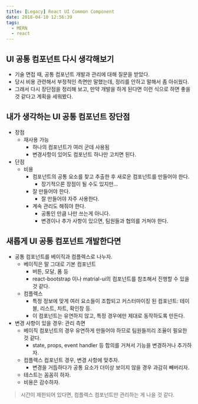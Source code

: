```yaml
---
title: [Legacy] React UI Common Component
date: 2018-04-10 12:56:39
tags:
  - MERN
  - react
---
```


UI 공통 컴포넌트 다시 생각해보기
---
- 기술 면접 때, 공통 컴포넌트 개발과 관리에 대해 질문을 받았다.
- 당시 비용 관련해서 부정적인 측면만 말했는데, 정리를 안하고 말해서 좀 아쉬웠다.
- 그래서 다시 장단점을 정리해 보고, 만약 개발을 하게 된다면 이런 식으로 하면 좋을 것 같다고 계획을 세워봤다.

내가 생각하는 UI 공통 컴포넌트 장단점
---
- 장점
  - 재사용 가능
    - 하나의 컴포넌트가 여러 군데 사용됨
    - 변경사항이 있어도 컴포넌트 하나만 고치면 된다.
- 단점
  - 비용
    - 컴포넌트의 공통 요소를 찾고 추출한 후 새로운 컴포넌트를 만들어야 한다.
      - 장기적으론 장점이 될 수도 있지만...
    - 잘 만들어야 한다.
      - 잘 만들어야 자주 사용한다.
    - 계속 관리도 해줘야 한다.
      - 공통인 만큼 나만 쓰는게 아니다.
      - 변경이나 추가 사항이 있으면, 팀원들과 협의를 거쳐야 한다.

새롭게 UI 공통 컴포넌트 개발한다면
---
- 공통 컴포넌트를 베이직과 컴플렉스로 나누자.
  - 베이직은 말 그대로 기본 컴포넌트
    - 버튼, 모달, 폼 등
    - react-bootstrap 이나 matrial-ui의 컴포넌트를 참조해서 진행할 수 있을 것 같다.
  - 컴플렉스
    - 특정 정보에 맞게 여러 요소들이 조합되고 커스터마이징 된 컴포넌트: 테이블, 리스트, 차트, 확인창 등.
    - 이 컴포넌트는 유연하지 않고, 특정 경우에만 제대로 동작하도록 만든다.
- 변경 사항이 있을 경우: 관리 측면
  - 베이직 컴포넌트의 경우 유연하게 만들어야 하므로 팀원들끼리 조율이 필요한 것 같다.
    - state, props, event handler 등 합의를 거쳐서 기능을 변경하거나 추가하자.
  - 컴플렉스 컴포넌트 경우, 변경 사항에 맞추자.
    - 변경을 거듭하다가 공통 요소가 더이상 보이지 않을 경우 과감히 빼버리자.
  - 테스트는 꼼꼼히 하자.
  - 비용은 감수하자.

> 시간이 제한되어 있다면, 컴플렉스 컴포넌트만 관리하는 게 나을 것 같다.
